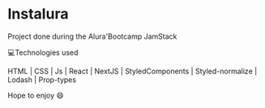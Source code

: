 # Instalura

Project done during the Alura'Bootcamp JamStack 

 :computer:Technologies used 

HTML |
CSS |
Js |
React |
NextJS |
StyledComponents |
Styled-normalize |
Lodash |
Prop-types

Hope to enjoy  :smile:
